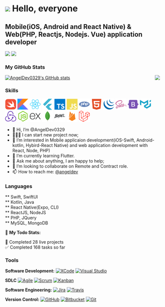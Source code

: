 <img src="https://media.giphy.com/media/hvRJCLFzcasrR4ia7z/giphy.gif" width="25px"> Hello, everyone 
===============================
Mobile(iOS, Android and React Native) & Web(PHP, Reactjs, Nodejs. Vue) application developer
---------------


<!-- <img align="right" alt="GIF" src="https://github.com/AngelDev0329/AngelDev0329/blob/main/Source/image.gif?raw=true" width="400" height="250" /> -->
 
 <a href="https://www.twitter.com/AngelDev0329" target="_blank" rel="noreferrer"><img
src="https://img.shields.io/twitter/follow/AngelDev0329?logo=twitter&style=for-the-badge&color=0891b2&labelColor=1c1917"
/></a>
<a href="https://www.github.com/AngelDev0329" target="_blank" rel="noreferrer"><img
src="https://img.shields.io/github/followers/AngelDev0329?logo=github&style=for-the-badge&color=0891b2&labelColor=1c1917" /></a>

### My GitHub Stats

<a href="http://www.github.com/AngelDev0329">
<!--  <img align="left" src="https://bad-apple-github-readme.vercel.app/api?show_bg=1&username=AngelDev0329&theme=vue" /> -->
 <img align="right" src="https://github-profile-trophy.vercel.app/?username=AngelDev0329&theme=flat&title=Stars,Followers,Commit,MultiLanguage&margin-w=5&row=2&column=2">
 
 <img src="https://github-readme-stats.vercel.app/api?username=AngelDev0329&show_icons=false&hide=&count_private=true&title_color=0891b2&text_color=ffffff&icon_color=0891b2&bg_color=1c1917&hide_border=true&show_icons=true" alt="AngelDev0329's GitHub stats" />

<!--   <img src="https://github-readme-streak-stats.herokuapp.com/?user=AngelDev0329&stroke=ffffff&background=1c1917&ring=0891b2&fire=0891b2&currStreakNum=ffffff&currStreakLabel=0891b2&sideNums=ffffff&sideLabels=ffffff&dates=ffffff&hide_border=true" /> -->
</a>
<br />


### Skills
<p align="left">
<a href="https://www.swift.org/" target="_blank" rel="noreferrer"><img src="https://raw.githubusercontent.com/AngelDev0329/profileme-next/main/public/icons/skills/swift-colored.svg" width="36" height="36" alt="Swift" /></a>
<a href="https://www.kotlinlang.org/" target="_blank" rel="noreferrer"><img src="https://raw.githubusercontent.com/AngelDev0329/profileme-next/main/public/icons/skills/kotlin-colored.svg" width="36" height="36" alt="Kotlin" /></a>
<a href="https://reactjs.org/" target="_blank" rel="noreferrer"><img src="https://raw.githubusercontent.com/AngelDev0329/profileme-next/main/public/icons/skills/react-colored.svg" width="36" height="36" alt="React" /></a>
<a href="https://www.flutter.dev/" target="_blank" rel="noreferrer"><img src="https://raw.githubusercontent.com/AngelDev0329/profileme-next/main/public/icons/skills/flutter-colored.svg" width="36" height="36" alt="Flutter" /></a>
<a href="https://www.typescriptlang.org/" target="_blank" rel="noreferrer"><img src="https://raw.githubusercontent.com/AngelDev0329/profileme-next/main/public/icons/skills/typescript-colored.svg" width="36" height="36" alt="Typescript" /></a>
<a href="https://developer.mozilla.org/en-US/docs/Web/JavaScript" target="_blank" rel="noreferrer"><img src="https://raw.githubusercontent.com/AngelDev0329/profileme-next/main/public/icons/skills/javascript-colored.svg" width="36" height="36" alt="Javascript" /></a>
 <a href="https://www.php.net/" target="_blank" rel="noreferrer"><img src="https://raw.githubusercontent.com/AngelDev0329/profileme-next/main/public/icons/skills/php-colored.svg" width="36" height="36" alt="PHP" /></a>
<a href="https://developer.mozilla.org/en-US/docs/Glossary/HTML5" target="_blank" rel="noreferrer"><img src="https://raw.githubusercontent.com/AngelDev0329/profileme-next/main/public/icons/skills/html5-colored.svg" width="36" height="36" alt="HTML5" /></a>
<!-- <a href="https://angular.io/" target="_blank" rel="noreferrer"><img src="https://raw.githubusercontent.com/AngelDev0329/profileme-next/main/public/icons/skills/angularjs-colored.svg" width="36" height="36" alt="Angular" /></a> -->
<!-- <a href="https://vuejs.org/" target="_blank" rel="noreferrer"><img src="https://raw.githubusercontent.com/AngelDev0329/profileme-next/main/public/icons/skills/vuejs-colored.svg" width="36" height="36" alt="Vue" /></a> -->
<a href="https://jquery.com/" target="_blank" rel="noreferrer"><img src="https://raw.githubusercontent.com/AngelDev0329/profileme-next/main/public/icons/skills/jquery-colored.svg" width="36" height="36" alt="JQuery" /></a>
<!-- <a href="https://www.w3.org/TR/CSS/#css" target="_blank" rel="noreferrer"><img src="https://raw.githubusercontent.com/AngelDev0329/profileme-next/main/public/icons/skills/css3-colored.svg" width="36" height="36" alt="CSS3" /></a> -->
<a href="https://sass-lang.com/" target="_blank" rel="noreferrer"><img src="https://raw.githubusercontent.com/AngelDev0329/profileme-next/main/public/icons/skills/sass-colored.svg" width="36" height="36" alt="Sass" /></a>
<a href="https://getbootstrap.com/" target="_blank" rel="noreferrer"><img src="https://raw.githubusercontent.com/AngelDev0329/profileme-next/main/public/icons/skills/bootstrap-colored.svg" width="36" height="36" alt="Bootstrap" /></a>
<a href="https://mui.com/" target="_blank" rel="noreferrer"><img src="https://raw.githubusercontent.com/AngelDev0329/profileme-next/main/public/icons/skills/materialui-colored.svg" width="36" height="36" alt="Material UI" /></a>
<a href="https://redux.js.org/" target="_blank" rel="noreferrer"><img src="https://raw.githubusercontent.com/AngelDev0329/profileme-next/main/public/icons/skills/redux-colored.svg" width="36" height="36" alt="Redux" /></a>
<a href="https://nodejs.org/en/" target="_blank" rel="noreferrer"><img src="https://raw.githubusercontent.com/AngelDev0329/profileme-next/main/public/icons/skills/nodejs-colored.svg" width="36" height="36" alt="NodeJS" /></a>
<a href="https://expressjs.com/" target="_blank" rel="noreferrer"><img src="https://raw.githubusercontent.com/AngelDev0329/profileme-next/main/public/icons/skills/express-colored.svg" width="36" height="36" alt="Express" /></a>
<a href="https://www.mongodb.com/" target="_blank" rel="noreferrer"><img src="https://raw.githubusercontent.com/AngelDev0329/profileme-next/main/public/icons/skills/mongodb-colored.svg" width="36" height="36" alt="MongoDB" /></a>
 <a href="https://www.babeljs.io/" target="_blank" rel="noreferrer"><img src="https://raw.githubusercontent.com/AngelDev0329/profileme-next/main/public/icons/skills/babel-colored.svg" width="36" height="36" alt="Babel" /></a>
<a href="https://firebase.google.com/" target="_blank" rel="noreferrer"><img src="https://raw.githubusercontent.com/AngelDev0329/profileme-next/main/public/icons/skills/firebase-colored.svg" width="36" height="36" alt="Firebase" /></a>
<a href="https://laravel.com/" target="_blank" rel="noreferrer"><img src="https://raw.githubusercontent.com/AngelDev0329/profileme-next/main/public/icons/skills/laravel-colored.svg" width="36" height="36" alt="Lavarel" /></a>
<!-- <a href="https://www.adobe.com/products/photoshop.html" target="_blank" rel="noreferrer"><img src="https://raw.githubusercontent.com/AngelDev0329/profileme-next/main/public/icons/skills/photoshop-colored.svg" width="36" height="36" alt="Photoshop" /></a>
<a href="https://www.adobe.com/uk/products/xd.html" target="_blank" rel="noreferrer"><img src="https://raw.githubusercontent.com/AngelDev0329/profileme-next/main/public/icons/skills/xd-colored.svg" width="36" height="36" alt="XD" /></a>
<a href="https://www.figma.com/" target="_blank" rel="noreferrer"><img src="https://raw.githubusercontent.com/AngelDev0329/profileme-next/main/public/icons/skills/figma-colored.svg" width="36" height="36" alt="Figma" /></a> -->
</p>

 
- 👋 Hi, I’m @AngelDev0329
- 👨🏽‍💻 I can start new project now;
- 👀 I’m interested in Mobile applicaion development(iOS-Swift, Android-kotlin, Hybird-React Native) and web application development with React, Node, PHP) 
- 🌱 I’m currently learning Flutter.
- 💬 Ask me about anything, I am happy to help;
- 💞️ I’m looking to collaborate on Remote and Contract role.
- 📫 How to reach me: [@angeldev](mailto:rapanjel@hotmail.com)


### Languages
 ** Swift, SwiftUI <br/>
 ** Kotlin, Java <br/>
 ** React Native(Expo, CLI) <br/>
 ** ReactJS, NodeJS <br/>
 ** PHP, JQuery <br/>
 ** MySQL, MongoDB <br/>


🚧 **My Todo Stats:**
<!-- TODO-IST:START -->
🌸  Completed 28 live projects         
✅  Completed 168 tasks so far           
<!-- TODO-IST:END -->


### Tools

**Software Development:**
[![XCode](https://img.shields.io/badge/-1575F9?style=flat&logo=Xcode&logoColor=white&link=https://github.com/AngelDev0329 "XCode")](https://github.com/AngelDev0329)
[![Visual Studio](https://img.shields.io/badge/-007ACC?style=flat&logo=Visual-Studio-Code&logoColor=white&link=https://github.com/AngelDev0329 "Visual Studio")](https://github.com/AngelDev0329)

**SDLC**
[![Agile](https://img.shields.io/badge/Agile-blue?style=flat&logo=Agile&logoColor=white&link=https://github.com/AngelDev0329 "Agile")](https://github.com/AngelDev0329) 
[![Scrum](https://img.shields.io/badge/Scrum-green?style=flat&logo=Scrum&logoColor=white&link=https://github.com/AngelDev0329 "Scrum")](https://github.com/AngelDev0329) 
[![Kanban](https://img.shields.io/badge/Kanban-red?style=flat&logo=Kanban&logoColor=white&link=https://github.com/AngelDev0329 "Kanban")](https://github.com/AngelDev0329)

**Software Engineering:**
[![Jira](https://img.shields.io/badge/-Jira-0052CC?style=flat&logo=jira&logoColor=white&link=https://github.com/AngelDev0329)](https://github.com/AngelDev0329)
[![Travis](https://img.shields.io/badge/-Travis-red?style=flat&logo=travis&logoColor=white&link=https://github.com/AngelDev0329)](https://github.com/AngelDev0329) 

**Version Control:**
[![GitHub](https://img.shields.io/badge/-GitHub-181717?style=flat&logo=github&link=https://github.com/AngelDev0329)](https://github.com/AngelDev0329)
[![Bitbucket](https://img.shields.io/badge/-Bitbucket-blue?style=flat&logo=bitbucket&link=https://github.com/AngelDev0329)](https://github.com/AngelDev0329)
[![Git](https://img.shields.io/badge/-Git-black?style=flat&logo=git&link=https://github.com/AngelDev0329)](https://github.com/AngelDev0329) 
<br/>
